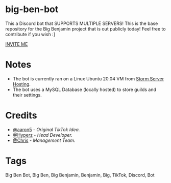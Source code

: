 # big-ben-bot
This a Discord bot that SUPPORTS MULTIPLE SERVERS! This is the base repository for the Big Benjamin project that is out publicly today! Feel free to contribute if you wish :]

[INVITE ME](https://discord.com/oauth2/authorize?client_id=999451301920374815&scope=bot&permissions=8)

# Notes

- The bot is currently ran on a Linux Ubuntu 20.04 VM from [Storm Server Hosting](https://stormserverhosting.com/).
- The bot uses a MySQL Database (locally hosted) to store guilds and their settings.

# Credits

- [@aaron5](https://www.tiktok.com/@aaronr5/video/6974871505024863494) - *Original TikTok Idea.*
- [@Hyperz](https://hyperz.dev/) - *Head Developer.*
- [@Chris](https://twitter.com/groddy12) - *Management Team.*

# Tags

Big Ben Bot, Big Ben, Big Benjamin, Benjamin, Big, TikTok, Discord, Bot
